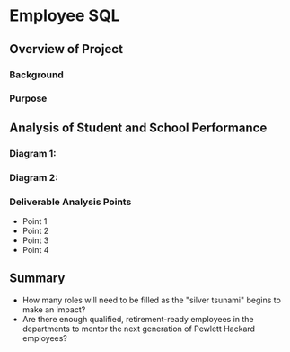 # Employee SQL

## Overview of Project

### Background

### Purpose

## Analysis of Student and School Performance

### Diagram 1: 

### Diagram 2: 

### Deliverable Analysis Points
* Point 1
* Point 2
* Point 3
* Point 4 

## Summary
* How many roles will need to be filled as the "silver tsunami" begins to make an impact?
* Are there enough qualified, retirement-ready employees in the departments to mentor the next generation of Pewlett Hackard employees?
